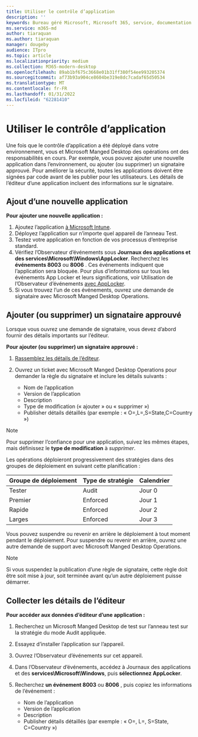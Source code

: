 ```yaml
---
title: Utiliser le contrôle d’application
description: ''
keywords: Bureau géré Microsoft, Microsoft 365, service, documentation
ms.service: m365-md
author: tiaraquan
ms.author: tiaraquan
manager: dougeby
audience: ITpro
ms.topic: article
ms.localizationpriority: medium
ms.collection: M365-modern-desktop
ms.openlocfilehash: 89ab1bf675c3668e01b31ff380f54ee993205374
ms.sourcegitcommit: af73b93a904ce8604be319e8dc7cadaf65d50534
ms.translationtype: MT
ms.contentlocale: fr-FR
ms.lasthandoff: 01/31/2022
ms.locfileid: "62281410"
---
```

# <a name="work-with-app-control"></a>Utiliser le contrôle d’application

Une fois que le contrôle d’application a été déployé dans votre environnement, vous et Microsoft Manged Desktop des opérations ont des responsabilités en cours. Par exemple, vous pouvez ajouter une nouvelle application dans l’environnement, ou ajouter (ou supprimer) un signataire approuvé. Pour améliorer la sécurité, toutes les applications doivent être signées par code avant de les publier pour les utilisateurs. Les détails de l’éditeur d’une application incluent des informations sur le signataire.

## <a name="add-a-new-app"></a>Ajout d’une nouvelle application

**Pour ajouter une nouvelle application :**

1. Ajoutez l’application [à Microsoft Intune](/mem/intune/apps/apps-win32-app-management).
1. Déployez l’application sur n’importe quel appareil de l’anneau Test.
1. Testez votre application en fonction de vos processus d’entreprise standard.
1. Vérifiez l’Observateur d’événements sous **Journaux des applications et des services\Microsoft\Windows\AppLocker**. Recherchez les **événements 8003** ou **8006** . Ces événements indiquent que l’application sera bloquée. Pour plus d’informations sur tous les événements App Locker et leurs significations, voir Utilisation de l’Observateur d’événements [avec AppLocker](/windows/security/threat-protection/windows-defender-application-control/applocker/using-event-viewer-with-applocker).
1. Si vous trouvez l’un de ces événements, ouvrez une demande de signataire avec Microsoft Manged Desktop Operations.

## <a name="add-or-remove-a-trusted-signer"></a>Ajouter (ou supprimer) un signataire approuvé

Lorsque vous ouvrez une demande de signataire, vous devez d’abord fournir des détails importants sur l’éditeur.

**Pour ajouter (ou supprimer) un signataire approuvé :**

1. [Rassemblez les détails de l’éditeur](#gather-publisher-details).
1. Ouvrez un ticket avec Microsoft Manged Desktop Operations pour demander la règle du signataire et inclure les détails suivants :  

    - Nom de l’application
    - Version de l’application
    - Description
    - Type de modification (« ajouter » ou « supprimer »)  
    - Publisher détails détaillés (par exemple : « O=<publisher name>,L=<location>,S=State,C=Country »)

> [!NOTE]
> Pour supprimer l’confiance pour une application, suivez les mêmes étapes, mais définissez le **type de modification** à *supprimer*.

Les opérations déploieront progressivement des stratégies dans des groupes de déploiement en suivant cette planification :

|Groupe de déploiement  |Type de stratégie  |Calendrier  |
|---------|---------|---------|
|Tester     |  Audit       |  Jour 0       |
|Premier     | Enforced        | Jour 1        |
|Rapide     | Enforced        |  Jour 2       |
|Larges     | Enforced        |  Jour 3       |

Vous pouvez suspendre ou revenir en arrière le déploiement à tout moment pendant le déploiement. Pour suspendre ou revenir en arrière, ouvrez une autre demande de support avec Microsoft Manged Desktop Operations.

> [!NOTE]
> Si vous suspendez la publication d’une règle de signataire, cette règle doit être soit mise à jour, soit terminée avant qu’un autre déploiement puisse démarrer.

## <a name="gather-publisher-details"></a>Collecter les détails de l’éditeur

**Pour accéder aux données d’éditeur d’une application :**

1. Recherchez un Microsoft Manged Desktop de test sur l’anneau test sur la stratégie du mode Audit appliquée.
1. Essayez d’installer l’application sur l’appareil.
1. Ouvrez l’Observateur d’événements sur cet appareil.
1. Dans l’Observateur d’événements, accédez à Journaux des applications et des **services\Microsoft\Windows**, puis **sélectionnez AppLocker**.
1. Recherchez **un événement 8003** ou **8006** , puis copiez les informations de l’événement :

    - Nom de l’application
    - Version de l’application
    - Description
    - Publisher détails détaillés (par exemple : « O=<publisher name>, L=<location>, S=State, C=Country »)
